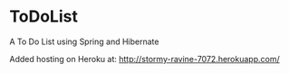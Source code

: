 ToDoList
========

A To Do List using Spring and Hibernate


Added hosting on Heroku at: http://stormy-ravine-7072.herokuapp.com/

